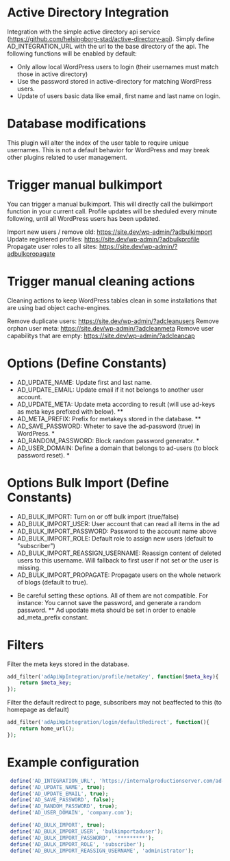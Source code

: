 # Active Directory Integration

Integration with the simple active directory api service (https://github.com/helsingborg-stad/active-directory-api). Simply define AD_INTEGRATION_URL with the url to the base directory of the api. The following functions will be enabled by default: 

- Only allow local WordPress users to login (their usernames must match those in active directory)
- Use the password stored in active-directory for matching WordPress users. 
- Update of users basic data like email, first name and last name on login. 

# Database modifications
This plugin will alter the index of the user table to require unique usernames. This is not a default behavior for WordPress and may break other plugins related to user management. 

# Trigger manual bulkimport
You can trigger a manual bulkimport. This will directly call the bulkimport function in your current call. Profile updates will be sheduled every minute following, until all WordPress users has been updated. 

Import new users / remove old: https://site.dev/wp-admin/?adbulkimport
Update registered profiles: https://site.dev/wp-admin/?adbulkprofile
Propagate user roles to all sites: https://site.dev/wp-admin/?adbulkpropagate

# Trigger manual cleaning actions 
Cleaning actions to keep WordPress tables clean in some installations that are using bad object cache-engines.

Remove duplicate users: https://site.dev/wp-admin/?adcleanusers
Remove orphan user meta: https://site.dev/wp-admin/?adcleanmeta
Remove user capabilitys that are empty: https://site.dev/wp-admin/?adcleancap

# Options (Define Constants)
- AD_UPDATE_NAME: Update first and last name. 
- AD_UPDATE_EMAIL: Update email if it not belongs to another user account. 
- AD_UPDATE_META: Update meta according to result (will use ad-keys as meta keys prefixed with below). **
- AD_META_PREFIX: Prefix for metakeys stored in the database. **
- AD_SAVE_PASSWORD: Wheter to save the ad-password (true) in WordPress. *
- AD_RANDOM_PASSWORD: Block random password generator. *
- AD_USER_DOMAIN: Define a domain that belongs to ad-users (to block password reset). *

# Options Bulk Import (Define Constants)
- AD_BULK_IMPORT: Turn on or off bulk import (true/false)
- AD_BULK_IMPORT_USER: User account that can read all items in the ad
- AD_BULK_IMPORT_PASSWORD: Password to the account name above
- AD_BULK_IMPORT_ROLE: Default role to assign new users (default to "subscriber")
- AD_BULK_IMPORT_REASSIGN_USERNAME: Reassign content of deleted users to this username. Will fallback to first user if not set or the user is missing. 
- AD_BULK_IMPORT_PROPAGATE: Propagate users on the whole network of blogs (default to true). 

* Be careful setting these options. All of them are not compatible. For instance: You cannot save the password, and generate a random password.
** Ad upodate meta should be set in order to enable ad_meta_prefix constant. 

# Filters 
Filter the meta keys stored in the database. 
```php
add_filter('adApiWpIntegration/profile/metaKey', function($meta_key){
    return $meta_key; 
}); 
```

Filter the default redirect to page, subscribers may not beaffected to this (to homepage as default)
```php
add_filter('adApiWpIntegration/login/defaultRedirect', function(){
    return home_url();
}); 
```


# Example configuration 
```php
 define('AD_INTEGRATION_URL', 'https://internalproductionserver.com/ad-api/');
 define('AD_UPDATE_NAME', true);
 define('AD_UPDATE_EMAIL', true);
 define('AD_SAVE_PASSWORD', false);
 define('AD_RANDOM_PASSWORD', true);
 define('AD_USER_DOMAIN', 'company.com');

 define('AD_BULK_IMPORT', true);
 define('AD_BULK_IMPORT_USER', 'bulkimportaduser');
 define('AD_BULK_IMPORT_PASSWORD', '*********');
 define('AD_BULK_IMPORT_ROLE', 'subscriber');
 define('AD_BULK_IMPORT_REASSIGN_USERNAME', 'administrator');
```
